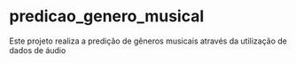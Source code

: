 # predicao_genero_musical
Este projeto realiza a predição de gêneros musicais através da utilização de dados de áudio
